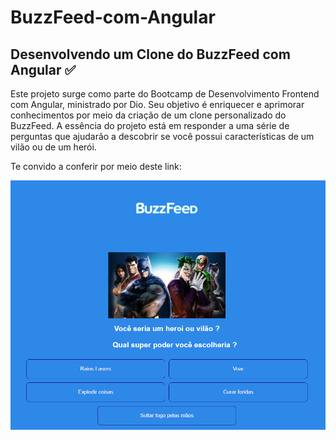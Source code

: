 # BuzzFeed-com-Angular

## Desenvolvendo um Clone do BuzzFeed com Angular ✅

Este projeto surge como parte do Bootcamp de Desenvolvimento Frontend com Angular, ministrado por Dio. Seu objetivo é enriquecer e aprimorar conhecimentos por meio da criação de um clone personalizado do BuzzFeed. 
A essência do projeto está em responder a uma série de perguntas que ajudarão a descobrir se você possui características de um vilão ou de um herói.

Te convido a conferir por meio deste link:

![Buzzfeed](./src/assets/images/Buzzfeed.png)
